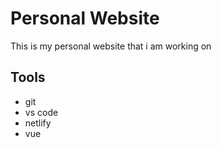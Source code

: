 # Personal Website
This is my personal website that i am working on

## Tools
* git 
* vs code
* netlify
* vue
